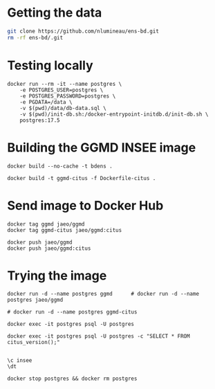 # Getting the data

```sh
git clone https://github.com/nlumineau/ens-bd.git
rm -rf ens-bd/.git
```


# Testing locally

```
docker run --rm -it --name postgres \
    -e POSTGRES_USER=postgres \
    -e POSTGRES_PASSWORD=postgres \
    -e PGDATA=/data \
    -v $(pwd)/data/db-data.sql \
    -v $(pwd)/init-db.sh:/docker-entrypoint-initdb.d/init-db.sh \
    postgres:17.5

```



# Building the GGMD INSEE image

```
docker build --no-cache -t bdens .

docker build -t ggmd-citus -f Dockerfile-citus .

```

# Send image to Docker Hub

```
docker tag ggmd jaeo/ggmd
docker tag ggmd-citus jaeo/ggmd:citus

docker push jaeo/ggmd
docker push jaeo/ggmd:citus
```


# Trying the image

```
docker run -d --name postgres ggmd      # docker run -d --name postgres jaeo/ggmd

# docker run -d --name postgres ggmd-citus 

docker exec -it postgres psql -U postgres 

docker exec -it postgres psql -U postgres -c "SELECT * FROM citus_version();"


\c insee
\dt

docker stop postgres && docker rm postgres

```